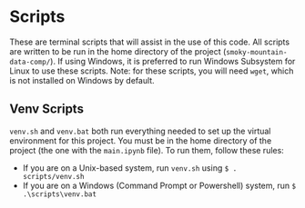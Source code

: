 # Scripts
These are terminal scripts that will assist in the use of this code. All scripts are written to be run in the home directory of the project (`smoky-mountain-data-comp/`). If using Windows, it is preferred to run Windows Subsystem for Linux to use these scripts. Note: for these scripts, you will need `wget`, which is not installed on Windows by default. 

## Venv Scripts
`venv.sh` and `venv.bat` both run everything needed to set up the virtual environment for this project. You must be in the home directory of the project (the one with the `main.ipynb` file). To run them, follow these rules:
- If you are on a Unix-based system, run `venv.sh` using `$ . scripts/venv.sh`
- If you are on a Windows (Command Prompt or Powershell) system, run `$ .\scripts\venv.bat` 
